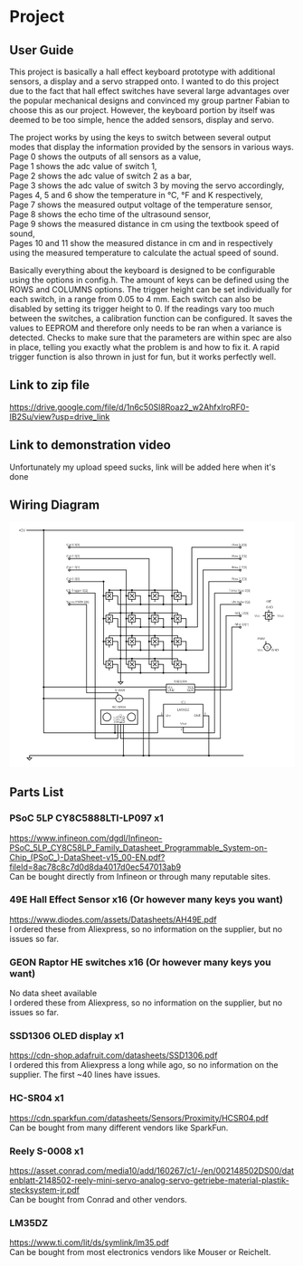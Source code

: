 # Project
## User Guide  
This project is basically a hall effect keyboard prototype with additional sensors, a display and a servo strapped onto.
I wanted to do this project due to the fact that hall effect switches have several large advantages over the popular mechanical designs and convinced my group partner Fabian to choose this as our project.
However, the keyboard portion by itself was deemed to be too simple, hence the added sensors, display and servo.

The project works by using the keys to switch between several output modes that display the information provided by the sensors in various ways.  
Page 0 shows the outputs of all sensors as a value,  
Page 1 shows the adc value of switch 1,  
Page 2 shows the adc value of switch 2 as a bar,  
Page 3 shows the adc value of switch 3 by moving the servo accordingly,  
Pages 4, 5 and 6 show the temperature in °C, °F and K respectively,  
Page 7 shows the measured output voltage of the temperature sensor,  
Page 8 shows the echo time of the ultrasound sensor,  
Page 9 shows the measured distance in cm using the textbook speed of sound,  
Pages 10 and 11 show the measured distance in cm and in respectively using the measured temperature to calculate the actual speed of sound.

Basically everything about the keyboard is designed to be configurable using the options in config.h.
The amount of keys can be defined using the ROWS and COLUMNS options. The trigger height can be set individually for each switch, in a range from 0.05 to 4 mm.
Each switch can also be disabled by setting its trigger height to 0. If the readings vary too much between the switches, a calibration function
can be configured. It saves the values to EEPROM and therefore only needs to be ran when a variance is detected.
Checks to make sure that the parameters are within spec are also in place, telling you exactly what the problem is and how to fix it.
A rapid trigger function is also thrown in just for fun, but it works perfectly well.

## Link to zip file
https://drive.google.com/file/d/1n6c50Sl8Roaz2_w2AhfxIroRF0-IB2Su/view?usp=drive_link

## Link to demonstration video
Unfortunately my upload speed sucks, link will be added here when it's done

## Wiring Diagram
![Wiring Diagram](https://github.com/vermilion00/PSoC-Course/blob/master/Project/images/circuit.png "Wiring Diagram")

## Parts List
### PSoC 5LP CY8C5888LTI-LP097 x1  
https://www.infineon.com/dgdl/Infineon-PSoC_5LP_CY8C58LP_Family_Datasheet_Programmable_System-on-Chip_(PSoC_)-DataSheet-v15_00-EN.pdf?fileId=8ac78c8c7d0d8da4017d0ec547013ab9  
Can be bought directly from Infineon or through many reputable sites.

### 49E Hall Effect Sensor x16 (Or however many keys you want)
https://www.diodes.com/assets/Datasheets/AH49E.pdf  
I ordered these from Aliexpress, so no information on the supplier, but no issues so far.

### GEON Raptor HE switches x16 (Or however many keys you want)
No data sheet available  
I ordered these from Aliexpress, so no information on the supplier, but no issues so far.

### SSD1306 OLED display x1
https://cdn-shop.adafruit.com/datasheets/SSD1306.pdf  
I ordered this from Aliexpress a long while ago, so no information on the supplier. The first ~40 lines have issues.

### HC-SR04 x1
https://cdn.sparkfun.com/datasheets/Sensors/Proximity/HCSR04.pdf  
Can be bought from many different vendors like SparkFun.

### Reely S-0008 x1
https://asset.conrad.com/media10/add/160267/c1/-/en/002148502DS00/datenblatt-2148502-reely-mini-servo-analog-servo-getriebe-material-plastik-stecksystem-jr.pdf  
Can be bought from Conrad and other vendors.

### LM35DZ
https://www.ti.com/lit/ds/symlink/lm35.pdf  
Can be bought from most electronics vendors like Mouser or Reichelt.